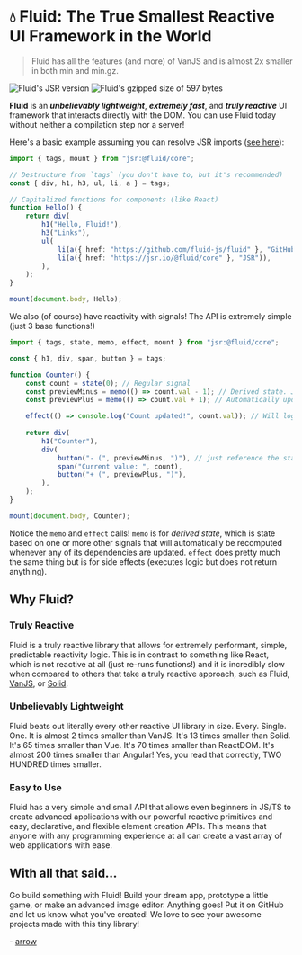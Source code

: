 # 💧 Fluid: The **True** Smallest Reactive UI Framework in the World
> Fluid has all the features (and more) of VanJS and is almost 2x smaller in both min and min.gz.

<img alt="Fluid's JSR version" src="https://img.shields.io/jsr/v/@fluid/core?color=%23f7df1e">
<img alt="Fluid's gzipped size of 597 bytes" src="https://img.shields.io/badge/gzipped_size-597_bytes-blue">

**Fluid** is an ***unbelievably lightweight***, ***extremely fast***, and ***truly reactive*** UI framework that interacts directly with the DOM. You can use Fluid today without neither a compilation step nor a server!

Here's a basic example assuming you can resolve JSR imports ([see here](https://github.com/lucacasonato/esbuild_deno_loader)):
```ts
import { tags, mount } from "jsr:@fluid/core";

// Destructure from `tags` (you don't have to, but it's recommended)
const { div, h1, h3, ul, li, a } = tags;

// Capitalized functions for components (like React)
function Hello() {
    return div(
        h1("Hello, Fluid!"),
        h3("Links"),
        ul(
            li(a({ href: "https://github.com/fluid-js/fluid" }, "GitHub")),
            li(a({ href: "https://jsr.io/@fluid/core" }, "JSR")),
        ),
    );
}

mount(document.body, Hello);
```

We also (of course) have reactivity with signals! The API is extremely simple (just 3 base functions!)
```ts
import { tags, state, memo, effect, mount } from "jsr:@fluid/core";

const { h1, div, span, button } = tags;

function Counter() {
    const count = state(0); // Regular signal
    const previewMinus = memo(() => count.val - 1); // Derived state. Just access the signal's val property and Fluid will track it for you.
    const previewPlus = memo(() => count.val + 1); // Automatically updates whenever any dependencies are updated!

    effect(() => console.log("Count updated!", count.val)); // Will log this every time the count is updated.
    
    return div(
        h1("Counter"),
        div(
            button("- (", previewMinus, ")"), // just reference the state itself, not the value, in the markup!
            span("Current value: ", count),
            button("+ (", previewPlus, ")"),
        ),
    );
}

mount(document.body, Counter);
```

Notice the `memo` and `effect` calls! `memo` is for *derived state*, which is state based on one or more other signals that will automatically be recomputed whenever any of its dependencies are updated. `effect` does pretty much the same thing but is for side effects (executes logic but does not return anything).

## Why Fluid?
### Truly Reactive
Fluid is a truly reactive library that allows for extremely performant, simple, predictable reactivity logic. This is in contrast to something like React, which is not reactive at all (just re-runs functions!) and it is incredibly slow when compared to others that take a truly reactive approach, such as Fluid, [VanJS](https://github.com/vanjs-org/van), or [Solid](https://github.com/solidjs/solid).

### Unbelievably Lightweight
Fluid beats out literally every other reactive UI library in size. Every. Single. One. It is almost 2 times smaller than VanJS. It's 13 times smaller than Solid. It's 65 times smaller than Vue. It's 70 times smaller than ReactDOM. It's almost 200 times smaller than Angular! Yes, you read that correctly, TWO HUNDRED times smaller.

### Easy to Use
Fluid has a very simple and small API that allows even beginners in JS/TS to create advanced applications with our powerful reactive primitives and easy, declarative, and flexible element creation APIs. This means that anyone with any programming experience at all can create a vast array of web applications with ease.

## With all that said...
Go build something with Fluid! Build your dream app, prototype a little game, or make an advanced image editor. Anything goes! Put it on GitHub and let us know what you've created! We love to see your awesome projects made with this tiny library!

\- [arrow](https://github.com/WorriedArrow)